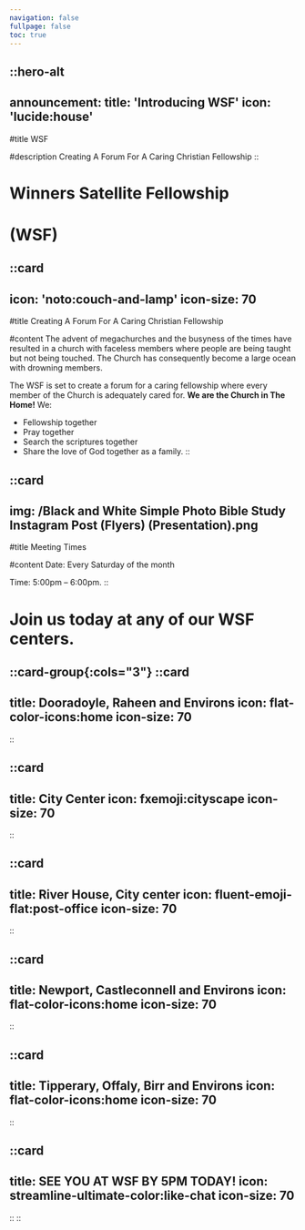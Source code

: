 ```yaml
---
navigation: false
fullpage: false
toc: true
---
```



::hero-alt
---
announcement:
  title: 'Introducing WSF'
  icon: 'lucide:house'
---

#title
WSF

#description
Creating A Forum For A Caring Christian Fellowship
::




<!-- source: https://github.com/mfg888/Responsive-Tailwind-CSS-Grid/blob/main/index.html -->

<div class="text-center p-10">
    <h1 class="font-bold text-4xl mb-4">Winners Satellite Fellowship</h1>
    <h1 class="text-3xl">(WSF)</h1>
</div>


::card
---
icon: 'noto:couch-and-lamp'
icon-size: 70
---

#title
Creating A Forum For A Caring Christian Fellowship

#content
The advent of megachurches and the busyness of the times have resulted in a church with faceless members where people are being taught but not being touched. The Church has consequently become a large ocean with drowning members. <br>

The WSF is set to create a forum for a caring fellowship where every member of the Church is adequately cared for. **We are the Church in The Home!** We:
 - Fellowship together
 - Pray together
 - Search the scriptures together
 - Share the love of God together as a family. 
::

::card
---
img: /Black and White Simple Photo Bible Study Instagram Post (Flyers) (Presentation).png
---
#title
Meeting Times

#content
Date: Every Saturday of the month <br>

Time: 5:00pm – 6:00pm.
::

<div class="text-center p-10">
    <h1 class="font-bold text-4xl mb-4"></h1>
    <h1 class="text-3xl">Join us today at any of our WSF centers.</h1>
</div>

::card-group{:cols="3"}
  ::card
  ---
  title: Dooradoyle, Raheen and Environs
  icon: flat-color-icons:home
  icon-size: 70
  ---
  ::

  ::card
  ---
  title: City Center
  icon: fxemoji:cityscape
  icon-size: 70
  ---
  ::

  ::card
  ---
  title: River House, City center
  icon: fluent-emoji-flat:post-office
  icon-size: 70
  ---
  ::

  ::card
  ---
  title: Newport, Castleconnell and Environs
  icon: flat-color-icons:home
  icon-size: 70
  ---
  ::

  ::card
  ---
  title: Tipperary, Offaly, Birr and Environs
  icon: flat-color-icons:home
  icon-size: 70
  ---
  ::

  ::card
  ---
  title: SEE YOU AT WSF BY 5PM TODAY!
  icon: streamline-ultimate-color:like-chat
  icon-size: 70
  ---
  ::
::








    